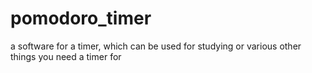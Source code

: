 # pomodoro_timer
a software for a timer, which can be used for studying or various other things you need a timer for
